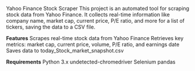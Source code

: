 Yahoo Finance Stock Scraper
This project is an automated tool for scraping stock data from Yahoo Finance. It collects real-time information like company name, market cap, current price, P/E ratio, and more for a list of tickers, saving the data to a CSV file.

**Features**
Scrapes real-time stock data from Yahoo Finance
Retrieves key metrics: market cap, current price, volume, P/E ratio, and earnings date
Saves data to today_Stock_market_snapshot.csv

**Requirements**
Python 3.x
undetected-chromedriver
Selenium
pandas

